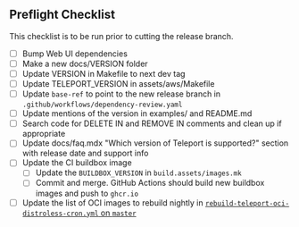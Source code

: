 ## Preflight Checklist

This checklist is to be run prior to cutting the release branch.

- [ ] Bump Web UI dependencies
- [ ] Make a new docs/VERSION folder
- [ ] Update VERSION in Makefile to next dev tag
- [ ] Update TELEPORT_VERSION in assets/aws/Makefile
- [ ] Update `base-ref` to point to the new release branch in `.github/workflows/dependency-review.yaml`
- [ ] Update mentions of the version in examples/ and README.md
- [ ] Search code for DELETE IN and REMOVE IN comments and clean up if appropriate
- [ ] Update docs/faq.mdx "Which version of Teleport is supported?" section with release date and support info
- [ ] Update the CI buildbox image
  - [ ] Update the `BUILDBOX_VERSION` in `build.assets/images.mk`
  - [ ] Commit and merge. GitHub Actions should build new buildbox images and push to `ghcr.io`
- [ ] Update the list of OCI images to rebuild nightly in
  [`rebuild-teleport-oci-distroless-cron.yml` on `master`](https://github.com/gravitational/teleport.e/blob/master/.github/workflows/rebuild-teleport-oci-distroless-cron.yml)
